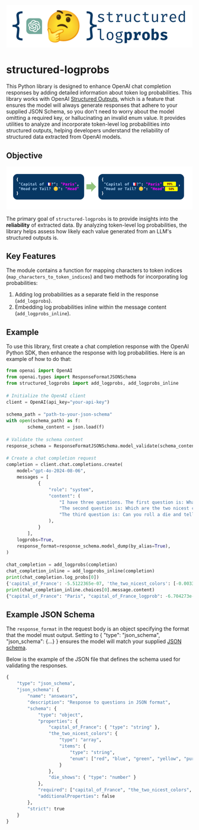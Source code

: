 ![structured-logprobs](docs/images/logo.png)

# structured-logprobs

This Python library is designed to enhance OpenAI chat completion responses by adding detailed information about token log probabilities.
This library works with OpenAI [Structured Outputs](https://platform.openai.com/docs/guides/structured-outputs), which is a feature that ensures the model will always generate responses that adhere to your supplied JSON Schema, so you don't need to worry about the model omitting a required key, or hallucinating an invalid enum value.
It provides utilities to analyze and incorporate token-level log probabilities into structured outputs, helping developers understand the reliability of structured data extracted from OpenAI models.

## Objective

![structured-logprobs](docs/images/pitch.png)

The primary goal of `structured-logprobs` is to provide insights into the **reliability** of extracted data. By analyzing token-level log probabilities, the library helps assess how likely each value generated from an LLM's structured outputs is.

## Key Features

The module contains a function for mapping characters to token indices (`map_characters_to_token_indices`) and two methods for incorporating log probabilities:

1. Adding log probabilities as a separate field in the response (`add_logprobs`).
2. Embedding log probabilities inline within the message content (`add_logprobs_inline`).

## Example

To use this library, first create a chat completion response with the OpenAI Python SDK, then enhance the response with log probabilities.
Here is an example of how to do that:

```python
from openai import OpenAI
from openai.types import ResponseFormatJSONSchema
from structured_logprobs import add_logprobs, add_logprobs_inline

# Initialize the OpenAI client
client = OpenAI(api_key="your-api-key")

schema_path = "path-to-your-json-schema"
with open(schema_path) as f:
        schema_content = json.load(f)

# Validate the schema content
response_schema = ResponseFormatJSONSchema.model_validate(schema_content)

# Create a chat completion request
completion = client.chat.completions.create(
    model="gpt-4o-2024-08-06",
    messages = [
            {
                "role": "system",
                "content": (
                    "I have three questions. The first question is: What is the capital of France? "
                    "The second question is: Which are the two nicest colors? "
                    "The third question is: Can you roll a die and tell me which number comes up?"
                ),
            }
        ],
    logprobs=True,
    response_format=response_schema.model_dump(by_alias=True),
)

chat_completion = add_logprobs(completion)
chat_completion_inline = add_logprobs_inline(completion)
print(chat_completion.log_probs[0])
{'capital_of_France': -5.5122365e-07, 'the_two_nicest_colors': [-0.0033997903, -0.011364183612649998], 'die_shows': -0.48048785}
print(chat_completion_inline.choices[0].message.content)
{"capital_of_France": "Paris", "capital_of_France_logprob": -6.704273e-07, "the_two_nicest_colors": ["blue", "green"], "die_shows": 5.0, "die_shows_logprob": -2.3782086}
```

## Example JSON Schema

The `response_format` in the request body is an object specifying the format that the model must output. Setting to { "type": "json_schema", "json_schema": {...} } ensures the model will match your supplied [JSON schema](https://json-schema.org/overview/what-is-jsonschema).

Below is the example of the JSON file that defines the schema used for validating the responses.

```python
{
    "type": "json_schema",
    "json_schema": {
        "name": "answears",
        "description": "Response to questions in JSON format",
        "schema": {
            "type": "object",
            "properties": {
                "capital_of_France": { "type": "string" },
                "the_two_nicest_colors": {
                    "type": "array",
                    "items": {
                        "type": "string",
                        "enum": ["red", "blue", "green", "yellow", "purple"]
                    }
                },
                "die_shows": { "type": "number" }
            },
            "required": ["capital_of_France", "the_two_nicest_colors", "die_shows"],
            "additionalProperties": false
        },
        "strict": true
    }
}
```
